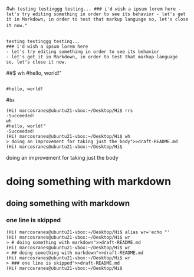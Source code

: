
#` wh testing testinggg testing... ### i'd wish a ipsum lorem here - let's try editing something in order to see its behavior - let's get it in Markdown, in order to test that markup language so, let's close it now." `
<span style='color:#fff; font-family: Dejavu Sans Mono; font-size: 1.1em;'>- Path: /home/marcosranes/Desktop/Hi</span>
```

testing testinggg testing...
### i'd wish a ipsum lorem here
- let's try editing something in order to see its behavior
- let's get it in Markdown, in order to test that markup language
so, let's close it now.
```


##$ wh #hello, world!"
```

#hello, world!
```


#` bs `
```
(Hi) marcosranes@ubuntu21-vbox:~/Desktop/Hi$ rrs
-Succeeded!
wh
#hello, world!"
-Succeeded!
(Hi) marcosranes@ubuntu21-vbox:~/Desktop/Hi$ wh
> doing an improvement for taking just the body">>draft-README.md
(Hi) marcosranes@ubuntu21-vbox:~/Desktop/Hi$ 
```
doing an improvement for taking just the body

# doing something with markdown

## doing something with markdown

### one line is skipped
```
(Hi) marcosranes@ubuntu21-vbox:~/Desktop/Hi$ alias wr='echo "'
(Hi) marcosranes@ubuntu21-vbox:~/Desktop/Hi$ wr
> # doing something with markdown">>draft-README.md
(Hi) marcosranes@ubuntu21-vbox:~/Desktop/Hi$ wr
> ## doing something with markdown">>draft-README.md
(Hi) marcosranes@ubuntu21-vbox:~/Desktop/Hi$ wr
> ### one line is skipped">>draft-README.md
(Hi) marcosranes@ubuntu21-vbox:~/Desktop/Hi$
```